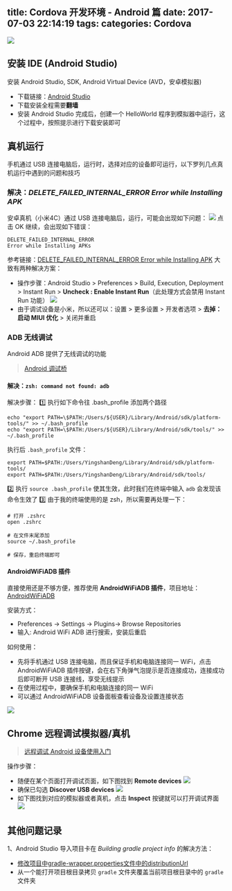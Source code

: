 title: Cordova 开发环境 - Android 篇
date: 2017-07-03 22:14:19
tags:
categories: Cordova
---

![](http://7vikhl.com1.z0.glb.clouddn.com/android-banner.jpg)
<!-- more -->

## 安装 IDE (Android Studio)

安装 Android Studio, SDK, Android Virtual Device (AVD，安卓模拟器)
- 下载链接：[Android Studio](https://developer.android.com/studio/index.html?hl=zh-cn)
- 下载安装全程需要**翻墙**
- 安装 Android Studio 完成后，创建一个 HelloWorld 程序到模拟器中运行，这个过程中，按照提示进行下载安装即可

## 真机运行
手机通过 USB 连接电脑后，运行时，选择对应的设备即可运行，以下罗列几点真机运行中遇到的问题和技巧

### 解决：*DELETE_FAILED_INTERNAL_ERROR Error while Installing APK*
安卓真机（小米4C）通过 USB 连接电脑后，运行，可能会出现如下问题：
![](http://7vikhl.com1.z0.glb.clouddn.com/3B19ED97-CE3F-45A9-8518-C08D779F7FA3.png)
点击 OK 继续，会出现如下错误：
```
DELETE_FAILED_INTERNAL_ERROR
Error while Installing APKs
```
参考链接：[DELETE_FAILED_INTERNAL_ERROR Error while Installing APK](https://stackoverflow.com/questions/38892270/delete-failed-internal-error-error-while-installing-apk) 大致有两种解决方案：
- 操作步骤：Android Studio > Preferences >  Build, Execution, Deployment > Instant Run > **Uncheck : Enable Instant Run**（此处理方式会禁用 Instant Run 功能）
![](http://7vikhl.com1.z0.glb.clouddn.com/03E0830C-F5BB-4EC5-AC41-50A604A3E532.png)
- 由于调试设备是小米，所以还可以：设置 > 更多设置 > 开发者选项 > **去掉：启动 MIUI 优化** > 关闭并重启

### ADB 无线调试
Android ADB 提供了无线调试的功能
> [Android 调试桥](https://developer.android.com/studio/command-line/adb.html?hl=zh-cn#Enabling)

#### 解决：`zsh: command not found: adb`
解决步骤：
1️⃣ 执行如下命令往 .bash_profile 添加两个路径
```
echo "export PATH=\$PATH:/Users/${USER}/Library/Android/sdk/platform-tools/" >> ~/.bash_profile
echo "export PATH=\$PATH:/Users/${USER}/Library/Android/sdk/tools/" >> ~/.bash_profile
```
执行后 `.bash_profile` 文件：
```
export PATH=$PATH:/Users/YingshanDeng/Library/Android/sdk/platform-tools/
export PATH=$PATH:/Users/YingshanDeng/Library/Android/sdk/tools/
```
2️⃣ 执行 `source .bash_profile` 使其生效，此时我们在终端中输入 `adb` 会发现该命令生效了
3️⃣ 由于我的终端使用的是 zsh，所以需要再处理一下：
```
# 打开 .zshrc
open .zshrc

# 在文件末尾添加
source ~/.bash_profile

# 保存，重启终端即可
```

#### AndroidWiFiADB 插件
直接使用还是不够方便，推荐使用 **AndroidWiFiADB 插件**，项目地址：[AndroidWiFiADB](https://github.com/pedrovgs/AndroidWiFiADB)

安装方式：
- Preferences -> Settings -> Plugins-> Browse Repositories
- 输入: Android WiFi ADB 进行搜索，安装后重启

如何使用：
- 先将手机通过 USB 连接电脑，而且保证手机和电脑连接同一 WiFi，点击 AndroidWiFiADB 插件按键，会在右下角弹气泡提示是否连接成功，连接成功后即可断开 USB 连接线，享受无线提示
- 在使用过程中，要确保手机和电脑连接的同一 WiFi
- 可以通过 AndroidWiFiADB 设备面板查看设备及设置连接状态

![](http://7vikhl.com1.z0.glb.clouddn.com/36CDAE13-BEBC-42D2-9226-A53DF0CEE4B1.png)

## Chrome 远程调试模拟器/真机
> [远程调试 Android 设备使用入门](https://developers.google.com/web/tools/chrome-devtools/remote-debugging/?hl=zh-cn)

操作步骤：
- 随便在某个页面打开调试页面，如下图找到 **Remote devices**
![](http://7vikhl.com1.z0.glb.clouddn.com/8FA1EB72-12AE-4984-AA64-2C7022B1F00E.png)
- 确保已勾选 **Discover USB devices**
![](http://7vikhl.com1.z0.glb.clouddn.com/B378E60C-01E5-43AE-8EA1-02999501F241.png)
- 如下图找到对应的模拟器或者真机，点击 **Inspect** 按键就可以打开调试界面
![](http://7vikhl.com1.z0.glb.clouddn.com/917006D3-5881-4A6F-814F-0B3BB54383D7.png)

## 其他问题记录
1、Android Studio 导入项目卡在 *Building gradle project info* 的解决方法：
- [修改项目中gradle-wrapper.properties文件中的distributionUrl](http://www.jianshu.com/p/1311562bbfd4)
- 从一个能打开项目根目录拷贝 `gradle` 文件夹覆盖当前项目根目录中的 `gradle` 文件夹
